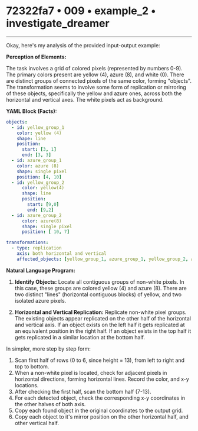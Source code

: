 # 72322fa7 • 009 • example_2 • investigate_dreamer

---
Okay, here's my analysis of the provided input-output example:

**Perception of Elements:**

The task involves a grid of colored pixels (represented by numbers 0-9). The primary colors present are yellow (4), azure (8), and white (0). There are distinct groups of connected pixels of the same color, forming "objects". The transformation seems to involve some form of replication or mirroring of these objects, specifically the yellow and azure ones, across both the horizontal and vertical axes. The white pixels act as background.

**YAML Block (Facts):**



```yaml
objects:
  - id: yellow_group_1
    color: yellow (4)
    shape: line
    position:
      start: [3, 1]
      end: [3, 3]
  - id: azure_group_1
    color: azure (8)
    shape: single pixel
    position: [4, 10]
  - id: yellow_group_2
      color: yellow(4)
      shape: line
      position:
        start: [9,0]
        end: [9,2]
  - id: azure_group_2
      color: azure(8)
      shape: single pixel
      position: [ 10, 7]

transformations:
  - type: replication
    axis: both horizontal and vertical
    affected_objects: [yellow_group_1, azure_group_1, yellow_group_2, azure_group_2]

```



**Natural Language Program:**

1.  **Identify Objects:** Locate all contiguous groups of non-white pixels. In this case, these groups are colored yellow (4) and azure (8). There are two distinct "lines" (horizontal contiguous blocks) of yellow, and two isolated azure pixels.

2.  **Horizontal and Vertical Replication:** Replicate non-white pixel groups. The existing objects appear replicated on the other half of the horizontal and vertical axis. If an object exists on the left half it gets replicated at an equivalent position in the right half. If an object exists in the top half it gets replicated in a similar location at the bottom half.

In simpler, more step by step form:

1. Scan first half of rows (0 to 6, since height = 13), from left to right and top to bottom.
2. When a non-white pixel is located, check for adjacent pixels in horizontal directions, forming horizontal lines. Record the color, and x-y locations.
3. After checking the first half, scan the bottom half (7-13).
4.  For each detected object, check the corresponding x-y coordinates in the other halves of both axis.
5. Copy each found object in the original coordinates to the output grid.
6. Copy each object to it's mirror position on the other horizontal half, and other vertical half.


